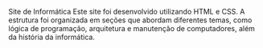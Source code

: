 Site de Informática
Este site foi desenvolvido utilizando HTML e CSS. A estrutura foi organizada em seções que abordam diferentes temas, como lógica de programação, arquitetura e manutenção de computadores, além da história da informática.
   
